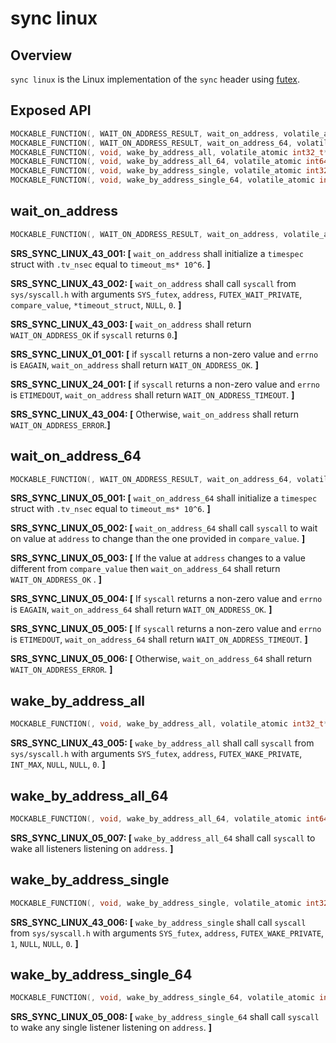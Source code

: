 # sync linux

## Overview

`sync linux` is the Linux implementation of the `sync` header using [futex](https://www.man7.org/linux/man-pages/man2/futex.2.html).

## Exposed API

```c
MOCKABLE_FUNCTION(, WAIT_ON_ADDRESS_RESULT, wait_on_address, volatile_atomic int32_t*, address, int32_t, compare_value, uint32_t, timeout_ms);
MOCKABLE_FUNCTION(, WAIT_ON_ADDRESS_RESULT, wait_on_address_64, volatile_atomic int64_t*, address, int64_t, compare_value, uint32_t, timeout_ms);
MOCKABLE_FUNCTION(, void, wake_by_address_all, volatile_atomic int32_t*, address);
MOCKABLE_FUNCTION(, void, wake_by_address_all_64, volatile_atomic int64_t*, address);
MOCKABLE_FUNCTION(, void, wake_by_address_single, volatile_atomic int32_t*, address);
MOCKABLE_FUNCTION(, void, wake_by_address_single_64, volatile_atomic int64_t*, address);
```

## wait_on_address

```c
MOCKABLE_FUNCTION(, WAIT_ON_ADDRESS_RESULT, wait_on_address, volatile_atomic int32_t*, address, int32_t, compare_value, uint32_t, timeout_ms)
```

**SRS_SYNC_LINUX_43_001: [** `wait_on_address` shall initialize a `timespec` struct with `.tv_nsec` equal to `timeout_ms* 10^6`. **]**

**SRS_SYNC_LINUX_43_002: [** `wait_on_address` shall call `syscall` from `sys/syscall.h` with arguments `SYS_futex`, `address`, `FUTEX_WAIT_PRIVATE`, `compare_value`, `*timeout_struct`, `NULL`, `0`. **]**

**SRS_SYNC_LINUX_43_003: [** `wait_on_address` shall return `WAIT_ON_ADDRESS_OK` if `syscall` returns `0`.**]**

**SRS_SYNC_LINUX_01_001: [** if `syscall` returns a non-zero value and `errno` is `EAGAIN`, `wait_on_address` shall return `WAIT_ON_ADDRESS_OK`. **]**

**SRS_SYNC_LINUX_24_001: [** if `syscall` returns a non-zero value and `errno` is `ETIMEDOUT`, `wait_on_address` shall return `WAIT_ON_ADDRESS_TIMEOUT`. **]**

**SRS_SYNC_LINUX_43_004: [** Otherwise, `wait_on_address` shall return `WAIT_ON_ADDRESS_ERROR`.**]**

## wait_on_address_64

```c
MOCKABLE_FUNCTION(, WAIT_ON_ADDRESS_RESULT, wait_on_address_64, volatile_atomic int64_t*, address, int64_t, compare_value, uint32_t, timeout_ms)
```

**SRS_SYNC_LINUX_05_001: [** `wait_on_address_64` shall initialize a `timespec` struct with `.tv_nsec` equal to `timeout_ms* 10^6`. **]**

**SRS_SYNC_LINUX_05_002: [** `wait_on_address_64` shall call `syscall` to wait on value at `address` to change than the one provided in `compare_value`. **]**

**SRS_SYNC_LINUX_05_003: [** If the value at `address` changes to a value different from `compare_value` then `wait_on_address_64` shall return `WAIT_ON_ADDRESS_OK` . **]**

**SRS_SYNC_LINUX_05_004: [** If `syscall` returns a non-zero value and `errno` is `EAGAIN`, `wait_on_address_64` shall return `WAIT_ON_ADDRESS_OK`. **]**

**SRS_SYNC_LINUX_05_005: [** If `syscall` returns a non-zero value and `errno` is `ETIMEDOUT`, `wait_on_address_64` shall return `WAIT_ON_ADDRESS_TIMEOUT`. **]**

**SRS_SYNC_LINUX_05_006: [** Otherwise, `wait_on_address_64` shall return `WAIT_ON_ADDRESS_ERROR`. **]**

## wake_by_address_all

```c
MOCKABLE_FUNCTION(, void, wake_by_address_all, volatile_atomic int32_t*, address)
```

**SRS_SYNC_LINUX_43_005: [** `wake_by_address_all` shall call `syscall` from `sys/syscall.h` with arguments `SYS_futex`, `address`, `FUTEX_WAKE_PRIVATE`, `INT_MAX`, `NULL`, `NULL`, `0`. **]**

## wake_by_address_all_64

```c
MOCKABLE_FUNCTION(, void, wake_by_address_all_64, volatile_atomic int64_t*, address)
```
**SRS_SYNC_LINUX_05_007: [** `wake_by_address_all_64` shall call `syscall` to wake all listeners listening on `address`. **]**

## wake_by_address_single

```c
MOCKABLE_FUNCTION(, void, wake_by_address_single, volatile_atomic int32_t*, address)
```

**SRS_SYNC_LINUX_43_006: [** `wake_by_address_single` shall call `syscall` from `sys/syscall.h` with arguments `SYS_futex`, `address`, `FUTEX_WAKE_PRIVATE`, `1`, `NULL`, `NULL`, `0`. **]**

## wake_by_address_single_64

```c
MOCKABLE_FUNCTION(, void, wake_by_address_single_64, volatile_atomic int64_t*, address)
```

**SRS_SYNC_LINUX_05_008: [** `wake_by_address_single_64` shall call `syscall` to wake any single listener listening on `address`. **]**
